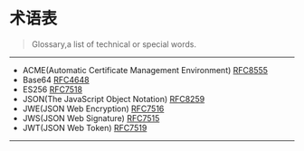 术语表 
======

> Glossary,a list of technical or special words.

---

* ACME(Automatic Certificate Management Environment) [RFC8555](https://tools.ietf.org/html/rfc8555)
* Base64 [RFC4648](https://tools.ietf.org/html/rfc4648#section-5)
* ES256 [RFC7518](https://tools.ietf.org/html/rfc7518)
* JSON(The JavaScript Object Notation) [RFC8259](https://tools.ietf.org/html/rfc8259)
* JWE(JSON Web Encryption) [RFC7516](https://www.rfc-editor.org/rfc/rfc7516.html)
* JWS(JSON Web Signature) [RFC7515](https://tools.ietf.org/html/rfc7515)
* JWT(JSON Web Token) [RFC7519](https://www.rfc-editor.org/rfc/rfc7519.html)

---

